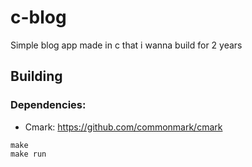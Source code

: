 # c-blog
Simple blog app made in c that i wanna build for 2 years

## Building 
### Dependencies: 
- Cmark: https://github.com/commonmark/cmark

```
make
make run
```
